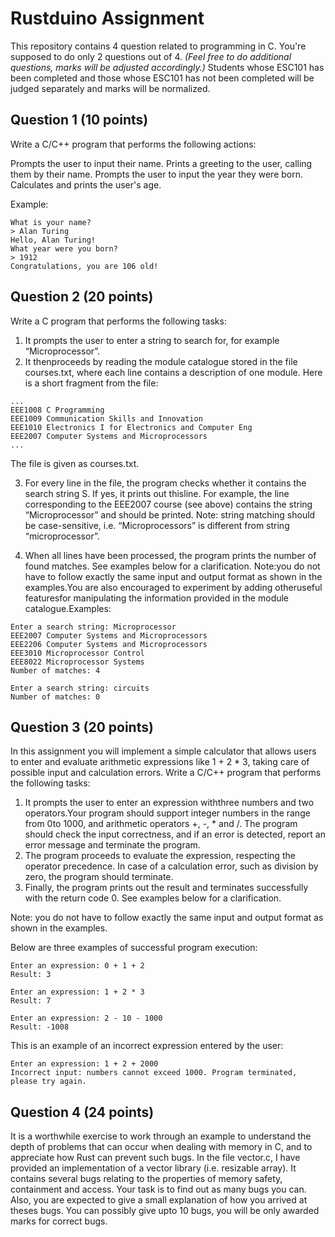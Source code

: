 # Rustduino Assignment

This repository contains 4 question related to programming in C. You're supposed to do only 2 questions out of 4. _(Feel free to do additional questions, marks will be adjusted accordingly.)_ Students whose ESC101 has been completed and those whose ESC101 has not been completed will be judged separately and marks will be normalized.

## Question 1 (10 points)

Write a C/C++ program that performs the following actions:

Prompts the user to input their name.
Prints a greeting to the user, calling them by their name.
Prompts the user to input the year they were born.
Calculates and prints the user's age.

Example:

```
What is your name?
> Alan Turing
Hello, Alan Turing!
What year were you born?
> 1912
Congratulations, you are 106 old!
```

## Question 2 (20 points)

Write a C program that performs the following tasks:

1. It prompts the user to enter a string to search for, for example “Microprocessor”.
2. It thenproceeds by reading the module catalogue stored in the file courses.txt, where each line contains a description of one module. Here is a short fragment from the file:

```
...
EEE1008 C Programming
EEE1009 Communication Skills and Innovation
EEE1010 Electronics I for Electronics and Computer Eng
EEE2007 Computer Systems and Microprocessors
...

```

The file is given as courses.txt.

3. For every line in the file, the program checks whether it contains the search string S. If yes, it prints out thisline. For example, the line corresponding to the EEE2007 course (see above) contains the string “Microprocessor” and should be printed. Note: string matching should be case-sensitive, i.e. “Microprocessors” is different from string “microprocessor”.

4. When all lines have been processed, the program prints the number of found matches. See examples below for a clarification. Note:you do not have to follow exactly the same input and output format as shown in the examples.You are also encouraged to experiment by adding otheruseful featuresfor manipulating the information provided in the module catalogue.Examples:

```
Enter a search string: Microprocessor
EEE2007 Computer Systems and Microprocessors
EEE2206 Computer Systems and Microprocessors
EEE3010 Microprocessor Control
EEE8022 Microprocessor Systems
Number of matches: 4
```

```
Enter a search string: circuits
Number of matches: 0
```

## Question 3 (20 points)

In this assignment you will implement a simple calculator that allows users to enter and evaluate arithmetic expressions like 1 + 2 \* 3, taking care of possible input and calculation errors.
Write a C/C++ program that performs the following tasks:

1. It prompts the user to enter an expression withthree numbers and two operators.Your program should support integer numbers in the range from 0to 1000, and arithmetic operators +, -, \* and /. The program should check the input correctness, and if an error is detected, report an error message and terminate the program.
2. The program proceeds to evaluate the expression, respecting the operator precedence. In case of a calculation error, such as division by zero, the program should terminate.
3. Finally, the program prints out the result and terminates successfully with the return code 0. See examples below for a clarification.

Note: you do not have to follow exactly the same input and output format as shown in the examples.

Below are three examples of successful program execution:

```
Enter an expression: 0 + 1 + 2
Result: 3
```

```
Enter an expression: 1 + 2 * 3
Result: 7
```

```
Enter an expression: 2 - 10 - 1000
Result: -1008
```

This is an example of an incorrect expression entered by the user:

```
Enter an expression: 1 + 2 + 2000
Incorrect input: numbers cannot exceed 1000. Program terminated, please try again.
```

## Question 4 (24 points)

It is a worthwhile exercise to work through an example to understand the depth of problems that can occur when dealing with memory in C, and to appreciate how Rust can prevent such bugs. In the file vector.c, I have provided an implementation of a vector library (i.e. resizable array). It contains several bugs relating to the properties of memory safety, containment and access. Your task is to find out as many bugs you can. Also, you are expected to give a small explanation of how you arrived at theses bugs. You can possibly give upto 10 bugs, you will be only awarded marks for correct bugs.
